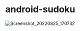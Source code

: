 # android-sudoku
![Screenshot_20220825_170732](https://user-images.githubusercontent.com/101432842/186769916-07199b19-8deb-4902-bdf2-ccbb58fb892c.png)

